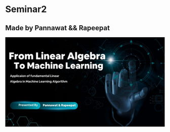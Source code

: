 # Seminar2

## Made by Pannawat && Rapeepat





 [![Preview](./Seminar_2.jpg)](https://www.canva.com/design/DAGxtxQtHQI/lnnpNMsnd34BEAxzPMot9Q/view)


